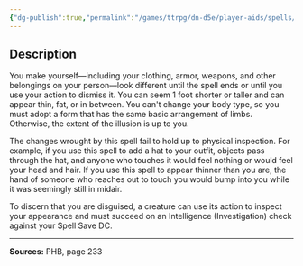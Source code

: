 ```yaml
---
{"dg-publish":true,"permalink":"/games/ttrpg/dn-d5e/player-aids/spells/level-1/disguise-self/","tags":["TTRPG/DND/5e","verbal","somatic"]}
---
```



## Description
You make yourself—including your clothing, armor, weapons, and other belongings on your person—look different until the spell ends or until you use your action to dismiss it.
You can seem 1 foot shorter or taller and can appear thin, fat, or in between.
You can't change your body type, so you must adopt a form that has the same basic arrangement of limbs.
Otherwise, the extent of the illusion is up to you.

The changes wrought by this spell fail to hold up to physical inspection.
For example, if you use this spell to add a hat to your outfit, objects pass through the hat, and anyone who touches it would feel nothing or would feel your head and hair.
If you use this spell to appear thinner than you are, the hand of someone who reaches out to touch you would bump into you while it was seemingly still in midair.

To discern that you are disguised, a creature can use its action to inspect your appearance and must succeed on an Intelligence (Investigation) check against your Spell Save DC.

---

**Sources:** PHB, page 233
